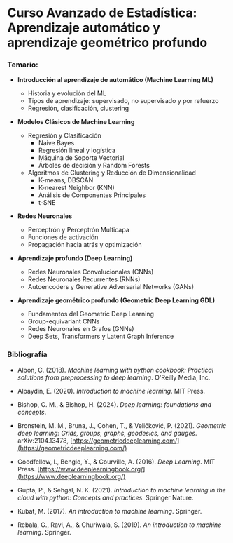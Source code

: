 # Curso Avanzado de Estadística: Aprendizaje automático y aprendizaje geométrico profundo

### Temario:

- **Introducción al aprendizaje de automático (Machine Learning ML)**
  - Historia y evolución del ML
  - Tipos de aprendizaje: supervisado, no supervisado y por refuerzo
  - Regresión, clasificación, clustering

- **Modelos Clásicos de Machine Learning**
  - Regresión y Clasificación
    - Naive Bayes
    - Regresión lineal y logística
    - Máquina de Soporte Vectorial
    - Árboles de decisión y Random Forests
  - Algoritmos de Clustering y Reducción de Dimensionalidad
    - K-means, DBSCAN
    - K-nearest Neighbor (KNN)
    - Análisis de Componentes Principales
    - t-SNE

- **Redes Neuronales**
  - Perceptrón y Perceptrón Multicapa
  - Funciones de activación
  - Propagación hacia atrás y optimización

- **Aprendizaje profundo (Deep Learning)**
  - Redes Neuronales Convolucionales (CNNs)
  - Redes Neuronales Recurrentes (RNNs)
  - Autoencoders y Generative Adversarial Networks (GANs)

- **Aprendizaje geométrico profundo (Geometric Deep Learning GDL)**
  - Fundamentos del Geometric Deep Learning
  - Group-equivariant CNNs
  - Redes Neuronales en Grafos (GNNs)
  - Deep Sets, Transformers y Latent Graph Inference
 

### Bibliografía

- Albon, C. (2018). *Machine learning with python cookbook: Practical solutions from preprocessing to deep learning*. O'Reilly Media, Inc.

- Alpaydin, E. (2020). *Introduction to machine learning*. MIT Press.

- Bishop, C. M., & Bishop, H. (2024). *Deep learning: foundations and concepts*.

- Bronstein, M. M., Bruna, J., Cohen, T., & Veličković, P. (2021). *Geometric deep learning: Grids, groups, graphs, geodesics, and gauges*. arXiv:2104.13478, [https://geometricdeeplearning.com/](https://geometricdeeplearning.com/)

- Goodfellow, I., Bengio, Y., & Courville, A. (2016). *Deep Learning*. MIT Press. [https://www.deeplearningbook.org/](https://www.deeplearningbook.org/)

- Gupta, P., & Sehgal, N. K. (2021). *Introduction to machine learning in the cloud with python: Concepts and practices*. Springer Nature.

- Kubat, M. (2017). *An introduction to machine learning*. Springer.

- Rebala, G., Ravi, A., & Churiwala, S. (2019). *An introduction to machine learning*. Springer.


